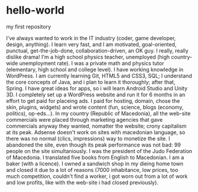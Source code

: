 # hello-world
my first repository

I've always wanted to work in the IT industry (coder, game developer, design, anything). 
I learn very fast, and I am motivated, goal-oriented, punctual, get-the-job-done, collaboration-driven, an OK guy. 
I really, really dislike drama!
I'm a high school physics teacher, unemployed (high country-wide unemployment rate). 
I was a private math and physics tutor (elementary, high school and college level).
I have working knowledge in WordPress. 
I am currently learning Git, HTML5 and CSS3, SQL;
I understand the core concepts of Java, and i plan to learn it thoroughly; after that, Spring. 
I have great ideas for apps, so i will learn Android Studio and Unity 3D.
I completely set up a WordPress website and run it for 6 months in an effort to get paid for placeing ads. I paid for hosting, domain, chose the skin, plugins, widgets) and wrote content (fun, science, blogs (economy, politics), op-eds...). In my country (Republic of Macedonia), all the web-site commercials were placed through marketing agencies that gave commercials anyway they wanted, nomatter the website; crony capitalism at its peak. Adsense doesn't work on sites with macedonian language, so there was no normal (clics, impressions) way to monetize the site. I abandoned the site, even though its peak performance was not bad: 99 people on the site simultaniously.
I was the president of the Judo Federation of Macedonia.
I translated five books from English to Macedonian.
I am a baker (with a licence).
I owned a sandwich shop in my dieing home town and closed it due to a lot of reasons (7000 inhabitance, low prices, too much competition, couldn't find a worker, i got worn out from a lot of work and low profits, like with the web-site i had closed previously).
